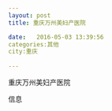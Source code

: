 ```yaml
--- 
layout: post 
title: 重庆万州美妇产医院

date:   2016-05-03 13:39:56 
categories:其他  
city:重庆
  
--- 
```

   
重庆万州美妇产医院

信息

